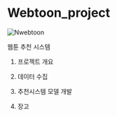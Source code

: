 # Webtoon_project

![Nwebtoon](https://user-images.githubusercontent.com/17634399/211155655-13b02318-0a1d-4463-8eee-bb5f4bc8503f.gif)


웹툰 추천 시스템

1. 프로젝트 개요

2. 데이터 수집

3. 추천시스템 모델 개발

4. 장고
